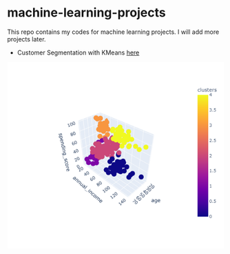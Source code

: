 # machine-learning-projects
This repo contains my codes for machine learning projects. I will add more projects later.

* Customer Segmentation with KMeans [here](https://github.com/amirli21/machine-learning-projects/tree/main/Customer%20Segmentation%20with%20KMeans)

![clusters](https://github.com/amirli21/machine-learning-projects/blob/main/Customer%20Segmentation%20with%20KMeans/images/clusters.png)
